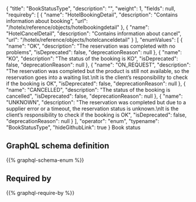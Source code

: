 {
  "title": "BookStatusType",
  "description": "",
  "weight": 1,
  "fields": null,
  "requireby": [
    {
      "name": "HotelBookingDetail",
      "description": "Contains information about booking",
      "url": "/hotelx/reference/objects/hotelbookingdetail"
    },
    {
      "name": "HotelCancelDetail",
      "description": "Contains information about cancel",
      "url": "/hotelx/reference/objects/hotelcanceldetail"
    }
  ],
  "enumValues": [
    {
      "name": "OK",
      "description": "The reservation was completed with no problems",
      "isDeprecated": false,
      "deprecationReason": null
    },
    {
      "name": "KO",
      "description": "The status of the booking is KO",
      "isDeprecated": false,
      "deprecationReason": null
    },
    {
      "name": "ON_REQUEST",
      "description": "The reservation was completed but the product is still not available, so the reservation goes into a waiting list.\nIt is the client’s responsibility to check if the booking is OK",
      "isDeprecated": false,
      "deprecationReason": null
    },
    {
      "name": "CANCELLED",
      "description": "The status of the booking is cancelled",
      "isDeprecated": false,
      "deprecationReason": null
    },
    {
      "name": "UNKNOWN",
      "description": "The reservation was completed but due to a supplier error or a timeout, the reservation status is unknown.\nIt is the client’s responsibility to check if the booking is OK",
      "isDeprecated": false,
      "deprecationReason": null
    }
  ],
  "operator": "enum",
  "typename": "BookStatusType",
  "hideGithubLink": true
}
Book status
## GraphQL schema definition

{{% graphql-schema-enum %}}

## Required by

{{% graphql-require-by %}}
